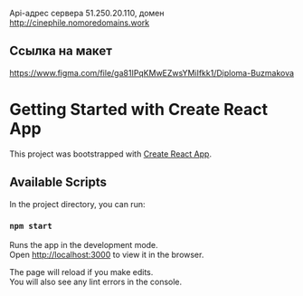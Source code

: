 Api-адрес сервера 51.250.20.110, домен http://cinephile.nomoredomains.work

## Ссылка на макет
https://www.figma.com/file/ga81IPqKMwEZwsYMiIfkk1/Diploma-Buzmakova

# Getting Started with Create React App

This project was bootstrapped with [Create React App](https://github.com/facebook/create-react-app).

## Available Scripts

In the project directory, you can run:

### `npm start`

Runs the app in the development mode.\
Open [http://localhost:3000](http://localhost:3000) to view it in the browser.

The page will reload if you make edits.\
You will also see any lint errors in the console.
